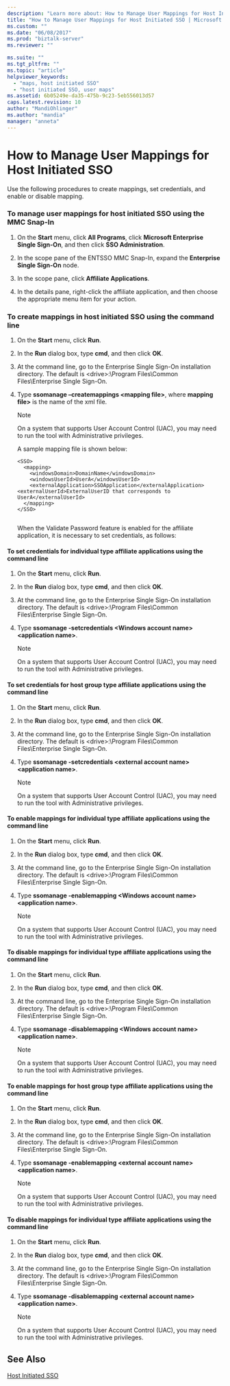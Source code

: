 ```yaml
---
description: "Learn more about: How to Manage User Mappings for Host Initiated SSO"
title: "How to Manage User Mappings for Host Initiated SSO | Microsoft Docs"
ms.custom: ""
ms.date: "06/08/2017"
ms.prod: "biztalk-server"
ms.reviewer: ""

ms.suite: ""
ms.tgt_pltfrm: ""
ms.topic: "article"
helpviewer_keywords: 
  - "maps, host initiated SSO"
  - "host initiated SSO, user maps"
ms.assetid: 6b05249e-da35-475b-9c23-5eb556013d57
caps.latest.revision: 10
author: "MandiOhlinger"
ms.author: "mandia"
manager: "anneta"
---
```

# How to Manage User Mappings for Host Initiated SSO
Use the following procedures to create mappings, set credentials, and enable or disable mapping.  
  
### To manage user mappings for host initiated SSO using the MMC Snap-In  
  
1.  On the **Start** menu, click **All Programs**, click **Microsoft Enterprise Single Sign-On**, and then click **SSO Administration**.  
  
2.  In the scope pane of the ENTSSO MMC Snap-In, expand the **Enterprise Single Sign-On** node.  
  
3.  In the scope pane, click **Affiliate Applications**.  
  
4.  In the details pane, right-click the affiliate application, and then choose the appropriate menu item for your action.  
  
### To create mappings in host initiated SSO using the command line  
  
1. On the **Start** menu, click **Run**.  
  
2. In the **Run** dialog box, type **cmd**, and then click **OK**.  
  
3. At the command line, go to the Enterprise Single Sign-On installation directory. The default is \<drive\>:\Program Files\Common Files\Enterprise Single Sign-On.  
  
4. Type **ssomanage –createmappings \<mapping file\>**, where **mapping file>** is the name of the xml file.  
  
   > [!NOTE]
   >  On a system that supports User Account Control (UAC), you may need to run the tool with Administrative privileges.  
  
    A sample mapping file is shown below:  
  
   ```  
   <SSO>  
     <mapping>  
       <windowsDomain>DomainName</windowsDomain>  
       <windowsUserId>UserA</windowsUserId>  
       <externalApplication>SSOApplication</externalApplication>  
   <externalUserId>ExternalUserID that corresponds to UserA</externalUserId>  
     </mapping>  
   </SSO>  
  
   ```  
  
   When the Validate Password feature is enabled for the affiliate application, it is necessary to set credentials, as follows:  
  
#### To set credentials for individual type affiliate applications using the command line  
  
1.  On the **Start** menu, click **Run**.  
  
2.  In the **Run** dialog box, type **cmd**, and then click **OK**.  
  
3.  At the command line, go to the Enterprise Single Sign-On installation directory. The default is \<drive\>:\Program Files\Common Files\Enterprise Single Sign-On.  
  
4.  Type **ssomanage -setcredentials \<Windows account name\> \<application name\>**.  
  
    > [!NOTE]
    >  On a system that supports User Account Control (UAC), you may need to run the tool with Administrative privileges.  
  
#### To set credentials for host group type affiliate applications using the command line  
  
1.  On the **Start** menu, click **Run**.  
  
2.  In the **Run** dialog box, type **cmd**, and then click **OK**.  
  
3.  At the command line, go to the Enterprise Single Sign-On installation directory. The default is \<drive\>:\Program Files\Common Files\Enterprise Single Sign-On.  
  
4.  Type **ssomanage -setcredentials \<external account name\> \<application name\>**.  
  
    > [!NOTE]
    >  On a system that supports User Account Control (UAC), you may need to run the tool with Administrative privileges.  
  
#### To enable mappings for individual type affiliate applications using the command line  
  
1.  On the **Start** menu, click **Run**.  
  
2.  In the **Run** dialog box, type **cmd**, and then click **OK**.  
  
3.  At the command line, go to the Enterprise Single Sign-On installation directory. The default is \<drive\>:\Program Files\Common Files\Enterprise Single Sign-On.  
  
4.  Type **ssomanage -enablemapping \<Windows account name\> \<application name\>**.  
  
    > [!NOTE]
    >  On a system that supports User Account Control (UAC), you may need to run the tool with Administrative privileges.  
  
#### To disable mappings for individual type affiliate applications using the command line  
  
1.  On the **Start** menu, click **Run**.  
  
2.  In the **Run** dialog box, type **cmd**, and then click **OK**.  
  
3.  At the command line, go to the Enterprise Single Sign-On installation directory. The default is \<drive\>:\Program Files\Common Files\Enterprise Single Sign-On.  
  
4.  Type **ssomanage -disablemapping \<Windows account name\> \<application name\>**.  
  
    > [!NOTE]
    >  On a system that supports User Account Control (UAC), you may need to run the tool with Administrative privileges.  
  
#### To enable mappings for host group type affiliate applications using the command line  
  
1.  On the **Start** menu, click **Run**.  
  
2.  In the **Run** dialog box, type **cmd**, and then click **OK**.  
  
3.  At the command line, go to the Enterprise Single Sign-On installation directory. The default is \<drive\>:\Program Files\Common Files\Enterprise Single Sign-On.  
  
4.  Type **ssomanage -enablemapping \<external account name\> \<application name\>**.  
  
    > [!NOTE]
    >  On a system that supports User Account Control (UAC), you may need to run the tool with Administrative privileges.  
  
#### To disable mappings for individual type affiliate applications using the command line  
  
1.  On the **Start** menu, click **Run**.  
  
2.  In the **Run** dialog box, type **cmd**, and then click **OK**.  
  
3.  At the command line, go to the Enterprise Single Sign-On installation directory. The default is \<drive\>:\Program Files\Common Files\Enterprise Single Sign-On.  
  
4.  Type **ssomanage -disablemapping \<external account name\> \<application name\>**.  
  
    > [!NOTE]
    >  On a system that supports User Account Control (UAC), you may need to run the tool with Administrative privileges.  
  
## See Also  
 [Host Initiated SSO](../core/host-initiated-sso.md)
